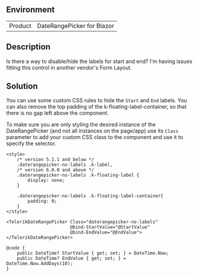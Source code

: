 
## Environment
<table>
<tbody>
<tr>
<td>Product</td>
<td>DateRangePicker for Blazor</td>
</tr>
</tbody>
</table>

## Description
Is there a way to disable/hide the labels for start and end? I'm having issues fitting this control in another vendor's Form Layout.

## Solution
You can use some custom CSS rules to hide the `Start` and `End` labels. You can also remove the top padding of the k-floating-label-container, so that there is no gap left above the component.

To make sure you are only styling the desired instance of the DateRangePicker (and not all instances on the page/app) use its `Class` parameter to add your custom CSS class to the component and use it to specify the selector.

````RAZOR
<style>
    /* version 5.1.1 and below */
    .daterangepicker-no-labels .k-label,
    /* version 6.0.0 and above */
    .daterangepicker-no-labels .k-floating-label {
        display: none;
    }

    .daterangepicker-no-labels .k-floating-label-container{
        padding: 0;
    }
</style>

<TelerikDateRangePicker Class="daterangepicker-no-labels"
                        @bind-StartValue="@StartValue"
                        @bind-EndValue="@EndValue">
</TelerikDateRangePicker>

@code {
    public DateTime? StartValue { get; set; } = DateTime.Now;
    public DateTime? EndValue { get; set; } = DateTime.Now.AddDays(10);
}
````


